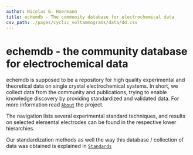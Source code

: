 ```yaml
---
author: Nicolas G. Hoermann
title: echemdb - The community database for electrochemical data
csv_path: ./pages/cyclic_voltammograms/data/dd.csv
---
```

# echemdb - the community database for electrochemical data
echemdb is supposed to be a repository for high quality experimental and theoretical data on
single crystal electrochemical systems. In short, we collect data from the community and 
publications, trying to enable knowledge discovery by providing standardized and validated
data. For more information read [`About`](about.md) the project.


The navigation lists several experimental standard techniques, and results on selected 
elemental electrodes can be found in the respective lower hierarchies.

Our standardization methods as well the way this database / collection of data was 
obtained is explained in [`Standards`](/standards/)
